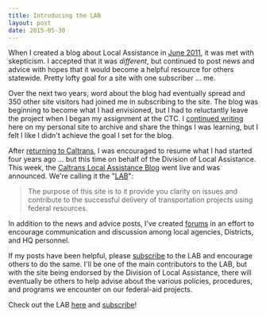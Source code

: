 ```yaml
---
title: Introducing the LAB
layout: post
date: 2015-05-30
---
```


When I created a blog about Local Assistance in [June 2011](https://localassistance.wordpress.com/2011/06/03/why-a-blog/), it was met with skepticism. I accepted that it was *different*, but continued to post news and advice with hopes that it would become a helpful resource for others statewide. Pretty lofty goal for a site with one subscriber ... me. 

Over the next two years, word about the blog had eventually spread and 350 other site visitors had joined me in subscribing to the site. The blog was beginning to become what I had envisioned, but I had to reluctantly leave the project when I began my assignment at the CTC. I [continued writing](http://davidgiongco.com/heading-to-hq.html) here on my personal site to archive and share the things I was learning, but I felt I like I didn't achieve the goal I set for the blog.

After [returning to Caltrans](http://davidgiongco.com/next-stop-pdqa.html), I was encouraged to resume what I had started four years ago ... but this time on behalf of the Division of Local Assistance. This week, the [Caltrans Local Assistance Blog](http://www.localassistanceblog.com) went live and was announced. We're calling it the "[LAB](http://www.localassistanceblog.com)":

> The purpose of this site is to it provide you clarity on issues and contribute to the successful delivery of transportation projects using federal resources. 

In addition to the news and advice posts, I've created [forums](http://www.localassistanceblog.com/forums/) in an effort to encourage communication and discussion among local agencies, Districts, and HQ personnel.

If my posts have been helpful, please [subscribe](http://www.localassistanceblog.com/subscribe/) to the LAB and encourage others to do the same. I'll be one of the main contributors to the LAB, but with the site being endorsed by the Division of Local Assistance, there will eventually be others to help advise about the various policies, procedures, and programs we encounter on our federal-aid projects.

Check out the LAB [here](http://www.localassistanceblog.com) and [subscribe](http://www.localassistanceblog.com/subscribe/)!


